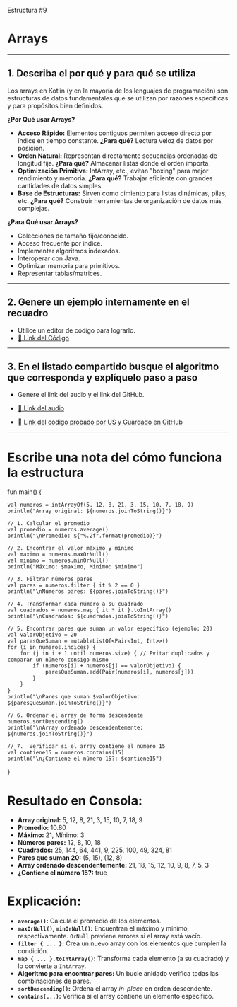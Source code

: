 Estructura #9

# Arrays

---

## 1. Describa el por qué y para qué se utiliza

Los arrays en Kotlin (y en la mayoría de los lenguajes de programación) son estructuras de datos fundamentales que se utilizan por razones específicas y para propósitos bien definidos.

**¿Por Qué usar Arrays?**

- **Acceso Rápido:** Elementos contiguos permiten acceso directo por índice en tiempo constante. **¿Para qué?** Lectura veloz de datos por posición.
- **Orden Natural:** Representan directamente secuencias ordenadas de longitud fija. **¿Para qué?** Almacenar listas donde el orden importa.
- **Optimización Primitiva:** IntArray, etc., evitan "boxing" para mejor rendimiento y memoria. **¿Para qué?** Trabajar eficiente con grandes cantidades de datos simples.
- **Base de Estructuras:** Sirven como cimiento para listas dinámicas, pilas, etc. **¿Para qué?** Construir herramientas de organización de datos más complejas.

**¿Para Qué usar Arrays?**

- Colecciones de tamaño fijo/conocido.
- Acceso frecuente por índice.
- Implementar algoritmos indexados.
- Interoperar con Java.
- Optimizar memoria para primitivos.
- Representar tablas/matrices.

---

## 2. Genere un ejemplo internamente en el recuadro

- Utilice un editor de código para lograrlo.
- [🔗 Link del Código](https://pl.kotl.in/ai9S6b-f1) <!-- Aquí puedes reemplazar # por el enlace real de tu archivo en GitHub -->

---

## 3. En el listado compartido busque el algoritmo que corresponda y explíquelo paso a paso

- Genere el link del audio y el link del GitHub.
  
- [🔗 Link del audio](https://github.com/mejia-Xsbethx15162/FichasExpos/raw/refs/heads/main/Arrays/Arrays.ogg)
- [🔗 Link del código probado por US y Guardado en GitHub](https://github.com/mejia-Xsbethx15162/FichasExpos/blob/770e9d106cd9513a67b33b92f4b04340e2b0c28b/Arrays/Arrays.png)

---

# Escribe una nota del cómo funciona la estructura

fun main() {

    val numeros = intArrayOf(5, 12, 8, 21, 3, 15, 10, 7, 18, 9)
    println("Array original: ${numeros.joinToString()}")

    // 1. Calcular el promedio
    val promedio = numeros.average()
    println("\nPromedio: ${"%.2f".format(promedio)}")

    // 2. Encontrar el valor máximo y mínimo
    val maximo = numeros.maxOrNull()
    val minimo = numeros.minOrNull()
    println("Máximo: $maximo, Mínimo: $minimo")

    // 3. Filtrar números pares
    val pares = numeros.filter { it % 2 == 0 }
    println("\nNúmeros pares: ${pares.joinToString()}")

    // 4. Transformar cada número a su cuadrado
    val cuadrados = numeros.map { it * it }.toIntArray()
    println("\nCuadrados: ${cuadrados.joinToString()}")

    // 5. Encontrar pares que suman un valor específico (ejemplo: 20)
    val valorObjetivo = 20
    val paresQueSuman = mutableListOf<Pair<Int, Int>>()
    for (i in numeros.indices) {
        for (j in i + 1 until numeros.size) { // Evitar duplicados y comparar un número consigo mismo
            if (numeros[i] + numeros[j] == valorObjetivo) {
                paresQueSuman.add(Pair(numeros[i], numeros[j]))
            }
        }
    }
    println("\nPares que suman $valorObjetivo: ${paresQueSuman.joinToString()}")

    // 6. Ordenar el array de forma descendente
    numeros.sortDescending()
    println("\nArray ordenado descendentemente: ${numeros.joinToString()}")

    // 7.  Verificar si el array contiene el número 15
    val contiene15 = numeros.contains(15)
    println("\n¿Contiene el número 15?: $contiene15")
}

# Resultado en Consola:

- **Array original:** 5, 12, 8, 21, 3, 15, 10, 7, 18, 9
- **Promedio:** 10.80
- **Máximo:** 21, Mínimo: 3
- **Números pares:** 12, 8, 10, 18
- **Cuadrados:** 25, 144, 64, 441, 9, 225, 100, 49, 324, 81
- **Pares que suman 20:** (5, 15), (12, 8)
- **Array ordenado descendentemente:** 21, 18, 15, 12, 10, 9, 8, 7, 5, 3
- **¿Contiene el número 15?:** true


# Explicación:

- **`average()`:** Calcula el promedio de los elementos.
- **`maxOrNull()`, `minOrNull()`:** Encuentran el máximo y mínimo, respectivamente.  `OrNull` previene errores si el array está vacío.
- **`filter { ... }`:** Crea un nuevo array con los elementos que cumplen la condición.
- **`map { ... }.toIntArray()`:** Transforma cada elemento (a su cuadrado) y lo convierte a `IntArray`.
- **Algoritmo para encontrar pares:** Un bucle anidado verifica todas las combinaciones de pares.
- **`sortDescending()`:** Ordena el array *in-place* en orden descendente.
- **`contains(...)`:** Verifica si el array contiene un elemento específico.
